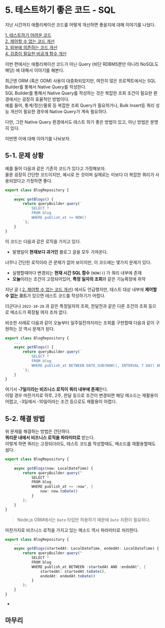 # 5. 테스트하기 좋은 코드 - SQL

지난 시간까지 애플리케이션 코드를 어떻게 개선하면 좋을지에 대해 이야기를 나눴다.

[1. 테스트하기 어려운 코드](https://jojoldu.tistory.com/674)  
[2. 제어할 수 없는 코드 개선](https://jojoldu.tistory.com/676)  
[3. 외부에 의존하는 코드 개선](https://jojoldu.tistory.com/680)  
[4. 검증이 필요한 비공개 함수 개선](https://jojoldu.tistory.com/681)  

이번 편에서는 애플리케이션 코드가 아닌 Query (비단 RDBMS뿐만 아니라 NoSQL도 해당) 에 대해서 이야기를 해본다.  
  
최근엔 ORM (혹은 ODM) 사용이 대중화되었지만, 여전히 많은 프로젝트에서는 SQL Builder를 통해서 Native Query를 작성한다.  
SQL Builder를 통해서 Native Query를 작성하는 것은 복잡한 조회 조건이 필요한 환경에서는 굉장히 효율적인 방법이다.  
예를 들어, 통계/정산/물류 등 복잡한 조회 Query가 필요하거나, Bulk Insert등 쿼리 성능 개선이 필요한 경우에 Native Query가 계속 필요하다.      
  
다만, 그런 Native Query 환경에서도 테스트 하기 좋은 방법이 있고, 아닌 방법은 분명히 있다.  
  
이번엔 이에 대해 이야기를 나눠보자. 

## 5-1. 문제 상황

예를 들어 다음과 같은 기존의 코드가 있다고 가정해보자.  
물론 굉장히 간단한 코드이지만, 예시로 든 것이며 실제로는 이보다 더 복잡한 쿼리가 사용되었다고 가정하면 좋다.

```ts
export class BlogRepository {
	...
	async getBlogs() {
		return queryBuilder.query(`
			SELECT *
			FROM blog
			WHERE publish_at <= NOW()
		`);
	}
}
```

이 코드는 다음과 같은 로직을 가지고 있다.

* 발행일이 **현재보다 과거인** 블로그 글을 모두 가져온다.

너무나 간단한 로직이라 큰 문제가 없어 보이지만, 이 코드에는 몇가지 문제가 있다.

* 실행할때마다 변경되는 **현재 시간 SQL 함수** (`NOW()`) 가 쿼리 내부에 존재
* **오늘**이라는 조건이 고정되어있어, **특정 일자의 조회**와 같은 기능확장에 취약

지난 글 ( [2. 제어할 수 없는 코드 개선](https://jojoldu.tistory.com/676)) 에서도 언급했지만, 테스트 대상 내부에 **제어할 수 없는 코드**가 있으면 테스트 코드를 작성하기가 어렵다.  
  
더군다나 `2022-10-28` 과 같은 특정일자의 조회, 한달전과 같은 다른 조건의 조회 등으로 메소드가 확장될 여지 조차 없다.  
  
비슷한 사례로 다음과 같이 오늘부터 일주일전까지라는 조회를 구현할때 다음과 같이 구현하는 것 역시 문제가 된다.

```ts
export class BlogRepository {
	...
	async getBlogs() {
		return queryBuilder.query(`
			SELECT *
			FROM blog
			WHERE publish_at BETWEEN DATE_SUB(NOW(), INTERVAL 7 DAY) AND NOW()
		`);
	}
}
```

여기서 **-7일이라는 비즈니스 로직이 쿼리 내부에 존재**한다.  
이럴 경우 마찬가지로 하루, 2주, 한달 등으로 조건이 변경되면 해당 메소드는 재활용이 어렵고, -3일에서 -10일이라는 조건 등으로도 재활용이 어렵다.  

## 5-2. 해결 방법

위 문제를 해결하는 방법은 간단하다.  
**쿼리문 내에서 비즈니스 로직을 파라미터로** 받는다.  
이렇게 하면 쿼리는 고정되더라도, 테스트 코드를 작성할때도, 메소드를 재활용할때도 쉽다.

```ts
export class BlogRepository {
	...
	async getBlogs(now: LocalDateTime) {
		return queryBuilder.query("
			SELECT *
			FROM blog
			WHERE publish_at <= :now", { 
				now: now.toDate() 
			}
		);
	}
}
```

> Node.js ORM에서는 `Date` 타입만 허용하기 때문에 `Date` 치환이 필요하다.

마찬가지로 비즈니스 로직을 가지고 있는 메소드 역시 파라미터로 처리한다.

```ts
export class BlogRepository {
	...
	async getBlogs(startedAt: LocalDateTime, endedAt: LocalDateTime) {
		return queryBuilder.query("
			SELECT *
			FROM blog
			WHERE publish_at BETWEEN :startedAt AND :endedAt", { 
				startedAt: startedAt.toDate(),
				endedAt: endedAt.toDate()
			}
		);
	}
}
```

* 

## 마무리
